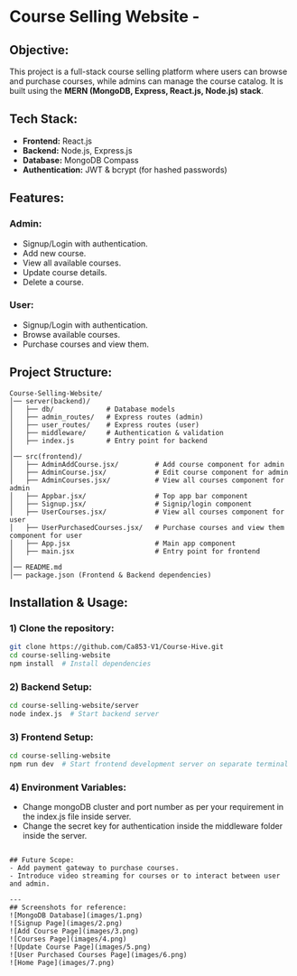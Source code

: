 # Course Selling Website -

## Objective:
This project is a full-stack course selling platform where users can browse and purchase courses, while admins can manage the course catalog. It is built using the **MERN (MongoDB, Express, React.js, Node.js) stack**.

## Tech Stack:
- **Frontend:** React.js
- **Backend:** Node.js, Express.js
- **Database:** MongoDB Compass
- **Authentication:** JWT & bcrypt (for hashed passwords)

## Features:
### Admin:
- Signup/Login with authentication.
- Add new course.
- View all available courses.
- Update course details.
- Delete a course.

### User:
- Signup/Login with authentication.
- Browse available courses.
- Purchase courses and view them.

## Project Structure:
```
Course-Selling-Website/
│── server(backend)/
│   ├── db/             # Database models
│   ├── admin_routes/   # Express routes (admin)
│   ├── user_routes/    # Express routes (user)
│   ├── middleware/     # Authentication & validation
│   ├── index.js        # Entry point for backend
│
│── src(frontend)/
│   ├── AdminAddCourse.jsx/         # Add course component for admin
│   ├── AdminCourse.jsx/            # Edit course component for admin
│   ├── AdminCourses.jsx/           # View all courses component for admin
│   ├── Appbar.jsx/                 # Top app bar component
│   ├── Signup.jsx/                 # Signip/login component
│   ├── UserCourses.jsx/            # View all courses component for user
│   ├── UserPurchasedCourses.jsx/   # Purchase courses and view them component for user
│   ├── App.jsx                     # Main app component
│   ├── main.jsx                    # Entry point for frontend
│
│── README.md
│── package.json (Frontend & Backend dependencies)
```

## Installation & Usage:
### 1) Clone the repository:
```sh
git clone https://github.com/Ca853-V1/Course-Hive.git
cd course-selling-website
npm install  # Install dependencies
```

### 2) Backend Setup:
```sh
cd course-selling-website/server
node index.js  # Start backend server
```

### 3) Frontend Setup:
```sh
cd course-selling-website
npm run dev  # Start frontend development server on separate terminal
```

### 4) Environment Variables:
- Change mongoDB cluster and port number as per your requirement in the index.js file inside server.
- Change the secret key for authentication inside the middleware folder inside the server.
```

## Future Scope:
- Add payment gateway to purchase courses.
- Introduce video streaming for courses or to interact between user and admin.

---
## Screenshots for reference:
![MongoDB Database](images/1.png)
![Signup Page](images/2.png)
![Add Course Page](images/3.png)
![Courses Page](images/4.png)
![Update Course Page](images/5.png)
![User Purchased Courses Page](images/6.png)
![Home Page](images/7.png)


